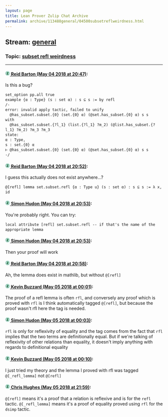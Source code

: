 ```yaml
---
layout: page
title: Lean Prover Zulip Chat Archive 
permalink: archive/113488general/04500subsetreflweirdness.html
---
```


## Stream: [general](index.html)
### Topic: [subset refl weirdness](04500subsetreflweirdness.html)

---

#### [![Click to go to Zulip](../../assets/img/zulip2.png) Reid Barton (May 04 2018 at 20:47)](https://leanprover.zulipchat.com/#narrow/stream/113488-general/topic/subset%20refl%20weirdness/near/126108434):
Is this a bug?
```lean
set_option pp.all true
example {α : Type} (s : set α) : s ⊆ s := by refl
/-
error: invalid apply tactic, failed to unify
  @has_subset.subset.{0} (set.{0} α) (@set.has_subset.{0} α) s s
with
  @has_subset.subset.{?l_1} (list.{?l_1} ?m_2) (@list.has_subset.{?l_1} ?m_2) ?m_3 ?m_3
state:
α : Type,
s : set.{0} α
⊢ @has_subset.subset.{0} (set.{0} α) (@set.has_subset.{0} α) s s
-/
```

#### [![Click to go to Zulip](../../assets/img/zulip2.png) Reid Barton (May 04 2018 at 20:52)](https://leanprover.zulipchat.com/#narrow/stream/113488-general/topic/subset%20refl%20weirdness/near/126108665):
I guess this actually does not exist anywhere...?
```lean
@[refl] lemma set.subset.refl {α : Type u} (s : set α) : s ⊆ s := λ x, id
```

#### [![Click to go to Zulip](../../assets/img/zulip2.png) Simon Hudon (May 04 2018 at 20:53)](https://leanprover.zulipchat.com/#narrow/stream/113488-general/topic/subset%20refl%20weirdness/near/126108698):
You're probably right. You can try:

```
local attribute [refl] set.subset.refl -- if that's the name of the appropriate lemma
```

#### [![Click to go to Zulip](../../assets/img/zulip2.png) Simon Hudon (May 04 2018 at 20:53)](https://leanprover.zulipchat.com/#narrow/stream/113488-general/topic/subset%20refl%20weirdness/near/126108701):
Then your proof will work

#### [![Click to go to Zulip](../../assets/img/zulip2.png) Reid Barton (May 04 2018 at 20:58)](https://leanprover.zulipchat.com/#narrow/stream/113488-general/topic/subset%20refl%20weirdness/near/126108905):
Ah, the lemma does exist in mathlib, but without `@[refl]`

#### [![Click to go to Zulip](../../assets/img/zulip2.png) Kevin Buzzard (May 05 2018 at 00:01)](https://leanprover.zulipchat.com/#narrow/stream/113488-general/topic/subset%20refl%20weirdness/near/126115996):
The proof of a refl lemma is often `rfl`, and conversely any proof which is proved with `rfl` is I think automatically tagged `@[refl]`, but because the proof wasn't rfl here the tag is needed.

#### [![Click to go to Zulip](../../assets/img/zulip2.png) Simon Hudon (May 05 2018 at 00:03)](https://leanprover.zulipchat.com/#narrow/stream/113488-general/topic/subset%20refl%20weirdness/near/126116079):
`rfl` is only for reflexivity of equality and the tag comes from the fact that `rfl` implies that the two terms are definitionally equal. But if we're talking of reflexivity of other relations than equality, it doesn't imply anything with regards to definitional equality

#### [![Click to go to Zulip](../../assets/img/zulip2.png) Kevin Buzzard (May 05 2018 at 00:10)](https://leanprover.zulipchat.com/#narrow/stream/113488-general/topic/subset%20refl%20weirdness/near/126116346):
I just tried my theory and the lemma I proved with rfl was tagged `@[_refl_lemma]` not `@[refl]`

#### [![Click to go to Zulip](../../assets/img/zulip2.png) Chris Hughes (May 05 2018 at 21:59)](https://leanprover.zulipchat.com/#narrow/stream/113488-general/topic/subset%20refl%20weirdness/near/126151045):
`@[refl]` means it's a proof that a relation is reflexive and is for the `refl` tactic. `@[_refl_lemma]` means it's a proof of equality proved using `rfl` for the `dsimp` tactic.

